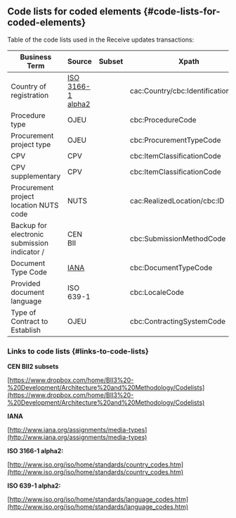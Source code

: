 ## Code lists for coded elements {#code-lists-for-coded-elements}

Table of the code lists used in the Receive updates transactions:

| **Business Term** | **Source** | **Subset** | **Xpath** | **listID** |
| --- | --- | --- | --- | --- |
| Country of registration | [ISO 3166-1 alpha2](http://www.iso.org/iso/home/standards/country_codes.htm) |  | cac:Country/cbc:IdentificationCode | ISO3166-1:Alpha2 |
| Procedure type | OJEU |  | cbc:ProcedureCode | PR_PROC |
| Procurement project type | OJEU |  | cbc:ProcurementTypeCode | PROJECT_TYPE |
| CPV | CPV |  | cbc:ItemClassificationCode | CPV |
| CPV supplementary | CPV |  | cbc:ItemClassificationCode | CPV |
| Procurement project location NUTS code | NUTS |  | cac:RealizedLocation/cbc:ID | NUTS |
| Backup for electronic submission indicator / | CEN BII |  | cbc:SubmissionMethodCode | BII_SUBMISSION |
| Document Type Code | [IANA](ftp://ftp.cen.eu/public/CWAs/BII2/CWA16558/CWA16558-Annex-G-BII-CodeLists-V2_0_4.pdf%20) |  | cbc:DocumentTypeCode | MIME |
| Provided document language | ISO 639-1 |  | cbc:LocaleCode | ISO 639-1 Code |
| Type of Contract to Establish | OJEU |  | cbc:ContractingSystemCode | CONTRACT_TYPE |

### Links to code lists {#links-to-code-lists}

**CEN BII2 subsets**

[https://www.dropbox.com/home/BII3%20-%20Development/Architecture%20and%20Methodology/Codelists](https://www.dropbox.com/home/BII3%20-%20Development/Architecture%20and%20Methodology/Codelists)

**IANA**

[http://www.iana.org/assignments/media-types](http://www.iana.org/assignments/media-types)

**ISO 3166-1 alpha2:**

[http://www.iso.org/iso/home/standards/country_codes.htm](http://www.iso.org/iso/home/standards/country_codes.htm)

**ISO 639-1 alpha2:**

[http://www.iso.org/iso/home/standards/language_codes.htm](http://www.iso.org/iso/home/standards/language_codes.htm)